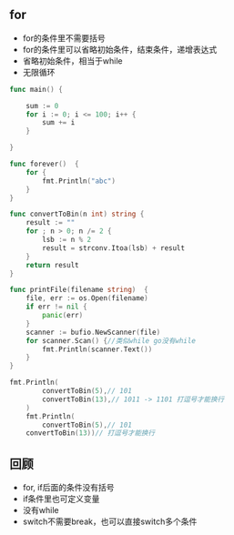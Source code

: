 ## for
 - for的条件里不需要括号
 - for的条件里可以省略初始条件，结束条件，递增表达式
 - 省略初始条件，相当于while
 - 无限循环

```go
func main() {

	sum := 0
	for i := 0; i <= 100; i++ {
		sum += i
	}

}
```

```go
func forever()  {
	for {
		fmt.Println("abc")
	}
}
```

```go
func convertToBin(n int) string {
	result := ""
	for ; n > 0; n /= 2 {
		lsb := n % 2
		result = strconv.Itoa(lsb) + result
	}
	return result
}
```

```go
func printFile(filename string)  {
	file, err := os.Open(filename)
	if err != nil {
		panic(err)
	}
	scanner := bufio.NewScanner(file)
	for scanner.Scan() {//类似while go没有while
		fmt.Println(scanner.Text())
	}
}
```

```go
fmt.Println(
		convertToBin(5),// 101
		convertToBin(13),// 1011 -> 1101 打逗号才能换行
	)
	fmt.Println(
		convertToBin(5),// 101
    convertToBin(13))// 打逗号才能换行
```

## 回顾

 - for, if后面的条件没有括号
 - if条件里也可定义变量
 - 没有while
 - switch不需要break，也可以直接switch多个条件